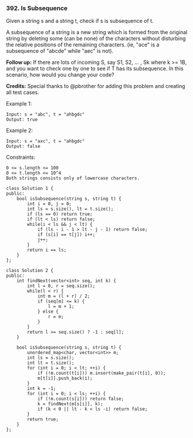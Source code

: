 ### 392. Is Subsequence

Given a string s and a string t, check if s is subsequence of t.

A subsequence of a string is a new string which is formed from the original string by deleting some (can be none) of the characters without disturbing the relative positions of the remaining characters. (ie, "ace" is a subsequence of "abcde" while "aec" is not).

**Follow up:**
If there are lots of incoming S, say S1, S2, ... , Sk where k >= 1B, and you want to check one by one to see if T has its subsequence. In this scenario, how would you change your code?


**Credits:**
Special thanks to @pbrother for adding this problem and creating all test cases.

 

Example 1:

```
Input: s = "abc", t = "ahbgdc"
Output: true
```

Example 2:

```
Input: s = "axc", t = "ahbgdc"
Output: false
```
 
Constraints:

```
0 <= s.length <= 100
0 <= t.length <= 10^4
Both strings consists only of lowercase characters.
```
```
class Solution 1 {
public:
    bool isSubsequence(string s, string t) {
        int i = 0, j = 0;
        int ls = s.size(), lt = t.size();
        if (ls == 0) return true;
        if (lt < ls) return false;
        while(i < ls && j < lt) {
            if (ls - i - 1 > lt - j - 1) return false;
            if (s[i] == t[j]) i++;
            j++;
        }
        return i == ls;
    }
};

class Solution 2 {
public:
    int findNext(vector<int> seq, int k) {
        int l = 0, r = seq.size();
        while(l < r) {
            int m = (l + r) / 2;
            if (seq[m] <= k) {
                l = m + 1;
            } else {
                r = m;
            }
        }
        return l >= seq.size() ? -1 : seq[l];
    }
    
    bool isSubsequence(string s, string t) {
        unordered_map<char, vector<int>> m;
        int ls = s.size();
        int lt = t.size();
        for (int i = 0; i < lt; ++i) {
            if (!m.count(t[i])) m.insert(make_pair(t[i], 0));
            m[t[i]].push_back(i);
        }
        int k = -1;
        for (int i = 0; i < ls; ++i) {
            if (!m.count(s[i])) return false;
            k = findNext(m[s[i]], k);
            if (k < 0 || lt - k < ls -i) return false;
        }
        return true;
    }
};
```